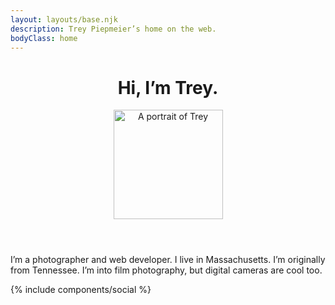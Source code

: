 ```yaml
---
layout: layouts/base.njk
description: Trey Piepmeier’s home on the web.
bodyClass: home
---
```


<header>
    <h1>Hi, I’m Trey.</h1>
    <img src="/img/trey.jpg" alt="A portrait of Trey" height="175" width="175" />
</header>

I’m a photographer and web developer. I live in Massachusetts. I’m originally from Tennessee. I’m into film photography, but digital cameras are cool too.

{% include components/social %}
